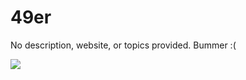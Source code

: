 # 49er
No description, website, or topics provided. Bummer :(

<img src="https://user-images.githubusercontent.com/37401286/86781455-952a5c80-c066-11ea-897c-0c1b6c306413.png"></img>

